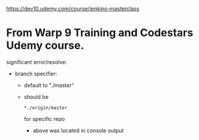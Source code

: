 https://dev10.udemy.com/course/jenkins-masterclass

# From Warp 9 Training and Codestars Udemy course.

significant error/resolve:
- branch specifier:

  - default to "./master"
  - should be
    ```
    *./origin/master
    ```
    for specific repo
    
    - above was located in console output
